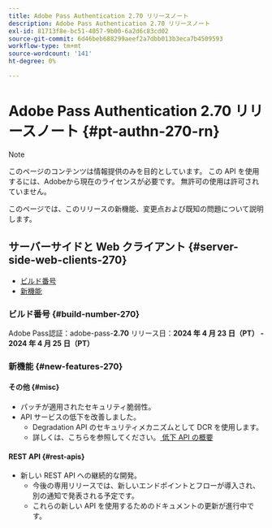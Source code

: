 ```yaml
---
title: Adobe Pass Authentication 2.70 リリースノート
description: Adobe Pass Authentication 2.70 リリースノート
exl-id: 81713f8e-bc51-4057-9b00-6a2d6c83cd02
source-git-commit: 6d46beb688299aeef2a7dbb013b3eca7b4509593
workflow-type: tm+mt
source-wordcount: '141'
ht-degree: 0%

---
```


# Adobe Pass Authentication 2.70 リリースノート {#pt-authn-270-rn}

>[!NOTE]
>
>このページのコンテンツは情報提供のみを目的としています。 この API を使用するには、Adobeから現在のライセンスが必要です。 無許可の使用は許可されていません。

このページでは、このリリースの新機能、変更点および既知の問題について説明します。

## サーバーサイドと Web クライアント {#server-side-web-clients-270}

* [ビルド番号](#build-number-270)
* [新機能](#new-features-270)

### ビルド番号 {#build-number-270}

Adobe Pass認証：adobe-pass-**2.70**
リリース日：**2024 年 4 月 23 日（PT） - 2024 年 4 月 25 日（PT）**

### 新機能 {#new-features-270}

#### その他 {#misc}

* パッチが適用されたセキュリティ脆弱性。
* API サービスの低下を改善しました。
   * Degradation API のセキュリティメカニズムとして DCR を使用します。
   * 詳しくは、こちらを参照してください。[ 低下 API の概要 ](degradation-api-overview.md)

#### REST API {#rest-apis}

* 新しい REST API への継続的な開発。
   * 今後の専用リリースでは、新しいエンドポイントとフローが導入され、別の通知で発表される予定です。
   * これらの新しい API を使用するためのドキュメントの更新が進行中です。
